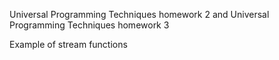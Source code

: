 Universal Programming Techniques homework 2
and 
Universal Programming Techniques homework 3

Example of stream functions 


